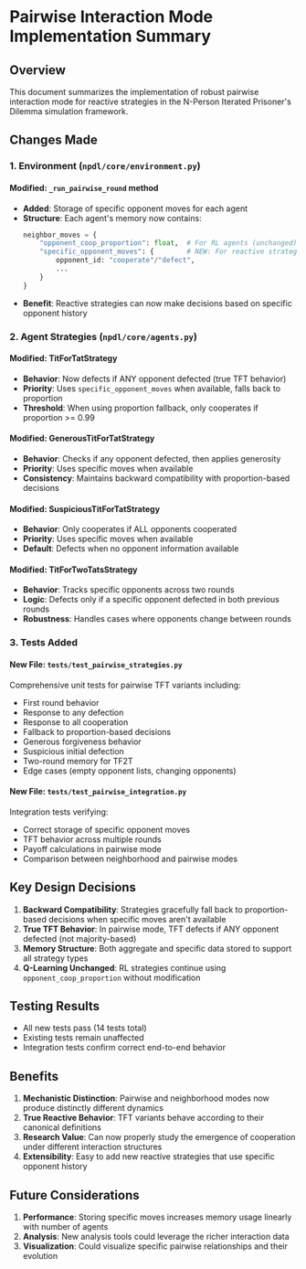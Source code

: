 # Pairwise Interaction Mode Implementation Summary

## Overview
This document summarizes the implementation of robust pairwise interaction mode for reactive strategies in the N-Person Iterated Prisoner's Dilemma simulation framework.

## Changes Made

### 1. Environment (`npdl/core/environment.py`)

#### Modified: `_run_pairwise_round` method
- **Added**: Storage of specific opponent moves for each agent
- **Structure**: Each agent's memory now contains:
  ```python
  neighbor_moves = {
      "opponent_coop_proportion": float,  # For RL agents (unchanged)
      "specific_opponent_moves": {        # NEW: For reactive strategies
          opponent_id: "cooperate"/"defect",
          ...
      }
  }
  ```
- **Benefit**: Reactive strategies can now make decisions based on specific opponent history

### 2. Agent Strategies (`npdl/core/agents.py`)

#### Modified: TitForTatStrategy
- **Behavior**: Now defects if ANY opponent defected (true TFT behavior)
- **Priority**: Uses `specific_opponent_moves` when available, falls back to proportion
- **Threshold**: When using proportion fallback, only cooperates if proportion >= 0.99

#### Modified: GenerousTitForTatStrategy
- **Behavior**: Checks if any opponent defected, then applies generosity
- **Priority**: Uses specific moves when available
- **Consistency**: Maintains backward compatibility with proportion-based decisions

#### Modified: SuspiciousTitForTatStrategy
- **Behavior**: Only cooperates if ALL opponents cooperated
- **Priority**: Uses specific moves when available
- **Default**: Defects when no opponent information available

#### Modified: TitForTwoTatsStrategy
- **Behavior**: Tracks specific opponents across two rounds
- **Logic**: Defects only if a specific opponent defected in both previous rounds
- **Robustness**: Handles cases where opponents change between rounds

### 3. Tests Added

#### New File: `tests/test_pairwise_strategies.py`
Comprehensive unit tests for pairwise TFT variants including:
- First round behavior
- Response to any defection
- Response to all cooperation
- Fallback to proportion-based decisions
- Generous forgiveness behavior
- Suspicious initial defection
- Two-round memory for TF2T
- Edge cases (empty opponent lists, changing opponents)

#### New File: `tests/test_pairwise_integration.py`
Integration tests verifying:
- Correct storage of specific opponent moves
- TFT behavior across multiple rounds
- Payoff calculations in pairwise mode
- Comparison between neighborhood and pairwise modes

## Key Design Decisions

1. **Backward Compatibility**: Strategies gracefully fall back to proportion-based decisions when specific moves aren't available
2. **True TFT Behavior**: In pairwise mode, TFT defects if ANY opponent defected (not majority-based)
3. **Memory Structure**: Both aggregate and specific data stored to support all strategy types
4. **Q-Learning Unchanged**: RL strategies continue using `opponent_coop_proportion` without modification

## Testing Results
- All new tests pass (14 tests total)
- Existing tests remain unaffected
- Integration tests confirm correct end-to-end behavior

## Benefits

1. **Mechanistic Distinction**: Pairwise and neighborhood modes now produce distinctly different dynamics
2. **True Reactive Behavior**: TFT variants behave according to their canonical definitions
3. **Research Value**: Can now properly study the emergence of cooperation under different interaction structures
4. **Extensibility**: Easy to add new reactive strategies that use specific opponent history

## Future Considerations

1. **Performance**: Storing specific moves increases memory usage linearly with number of agents
2. **Analysis**: New analysis tools could leverage the richer interaction data
3. **Visualization**: Could visualize specific pairwise relationships and their evolution
